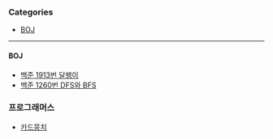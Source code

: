 ### Categories

- [BOJ](#BOJ)

-------------------

#### BOJ

- [백준 1913번 달팽이](./BOJ/백준_1913번_달팽이.md)
- [백준 1260번 DFS와 BFS](./BOJ/백준_1260번_DFS와BFS.md)

### 프로그래머스
- [카드뭉치](./PROGRAMMERS/LevelOneCards.java)
